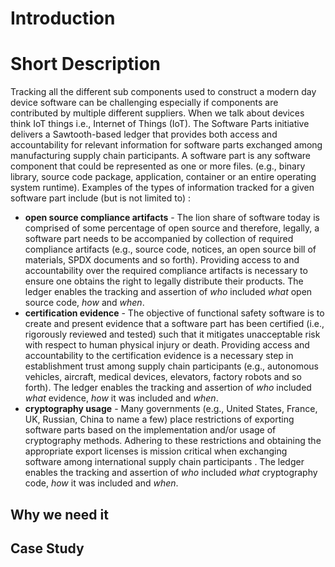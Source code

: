 # Introduction

# Short Description

Tracking all the different sub components used to construct a modern day device software can be challenging especially if components are contributed by multiple different suppliers. When we talk about devices think IoT things i.e., Internet of Things (IoT). The Software Parts initiative delivers a Sawtooth-based ledger that provides both access and accountability for relevant information for software parts exchanged among manufacturing supply chain participants. A software part is any software component that could be represented as one or more files. (e.g., binary library, source code package, application, container or an entire operating system runtime). Examples of the types of information tracked for a given software part include (but is not limited to) :

- **open source compliance artifacts** - The lion share of software today is comprised of some percentage of open source and therefore, legally, a software part needs to be accompanied by collection of required compliance artifacts (e.g., source code, notices, an open source bill of materials, SPDX documents and so forth). Providing access to and accountability over the required compliance artifacts is necessary to ensure one obtains the right to legally distribute their products. The ledger enables the tracking and assertion of *who* included *what* open source code, *how* and *when*.
- **certification evidence** - The objective of functional safety software is to create and present evidence that a software part has been certified (i.e., rigorously reviewed and tested) such that it mitigates unacceptable risk with respect to human physical injury or death. Providing access and accountability to the certification evidence is a necessary step in establishment trust among supply chain participants (e.g., autonomous vehicles, aircraft, medical devices, elevators, factory robots and so forth). The ledger enables the tracking and assertion of *who* included *what* evidence, *how* it was included and *when*.
- **cryptography usage** - Many governments (e.g., United States, France, UK, Russian, China to name a few) place restrictions of exporting software parts based on the implementation and/or usage of cryptography methods. Adhering to these restrictions and obtaining the appropriate export licenses is mission critical when exchanging software among international supply chain participants . The ledger enables the tracking and assertion of *who* included *what* cryptography code, *how* it was included and *when*.

## Why we need it

## Case Study
